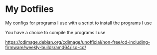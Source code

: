 # My Dotfiles

My configs for programs I use with a script to install the programs I use

You have a choice to compile the programs I use

https://cdimage.debian.org/cdimage/unofficial/non-free/cd-including-firmware/weekly-builds/amd64/iso-cd/
